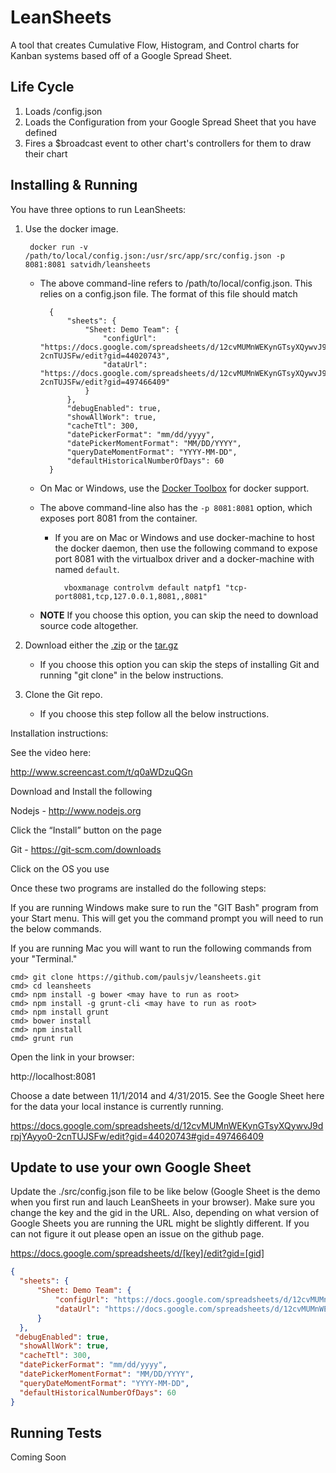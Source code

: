 LeanSheets
==========

A tool that creates Cumulative Flow, Histogram, and Control charts for Kanban systems based off of a Google Spread Sheet.

Life Cycle
-----------------
1. Loads /config.json
2. Loads the Configuration from your Google Spread Sheet that you have defined
3. Fires a $broadcast event to other chart's controllers for them to draw their chart

Installing & Running
-------------------------
You have three options to run LeanSheets:

1. Use the docker image.<br>

        docker run -v /path/to/local/config.json:/usr/src/app/src/config.json -p 8081:8081 satvidh/leansheets

    * The above command-line refers to /path/to/local/config.json. This relies on a config.json file. The format of this file should match

            {
                "sheets": {
                    "Sheet: Demo Team": {
                        "configUrl": "https://docs.google.com/spreadsheets/d/12cvMUMnWEKynGTsyXQywvJ9drpjYAyyo0-2cnTUJSFw/edit?gid=44020743",
                        "dataUrl": "https://docs.google.com/spreadsheets/d/12cvMUMnWEKynGTsyXQywvJ9drpjYAyyo0-2cnTUJSFw/edit?gid=497466409"
                    }
                },
                "debugEnabled": true,
                "showAllWork": true,
                "cacheTtl": 300,
                "datePickerFormat": "mm/dd/yyyy",
                "datePickerMomentFormat": "MM/DD/YYYY",
                "queryDateMomentFormat": "YYYY-MM-DD",
                "defaultHistoricalNumberOfDays": 60
            }

    * On Mac or Windows, use the [Docker Toolbox](https://www.docker.com/products/docker-toolbox) for docker support.
    * The above command-line also has the `-p 8081:8081` option, which exposes port 8081 from the container. 
        * If you are on Mac or Windows and use docker-machine to host the docker daemon, then use the following command to expose port 8081 with the virtualbox driver and a docker-machine with named `default`.
        
                vboxmanage controlvm default natpf1 "tcp-port8081,tcp,127.0.0.1,8081,,8081"
        
    * **NOTE** If you choose this option, you can skip the need to download source code altogether.

2. Download either the [.zip](https://github.com/paulsjv/leansheets/zipball/master) or the [tar.gz](https://github.com/paulsjv/leansheets/tarball/master)
    * If you choose this option you can skip the steps of installing Git and running "git clone" in the below instructions.
3. Clone the Git repo.
    * If you choose this step follow all the below instructions.

Installation instructions:

See the video here:

http://www.screencast.com/t/q0aWDzuQGn

Download and Install the following

Nodejs - http://www.nodejs.org

Click the “Install” button on the page

Git - https://git-scm.com/downloads

Click on the OS you use

Once these two programs are installed do the following steps:

If you are running Windows make sure to run the "GIT Bash" program from your Start menu.  This will get you the command prompt you will need to run the below commands.

If you are running Mac you will want to run the following commands from your "Terminal."

```
cmd> git clone https://github.com/paulsjv/leansheets.git
cmd> cd leansheets
cmd> npm install -g bower <may have to run as root>
cmd> npm install -g grunt-cli <may have to run as root>
cmd> npm install grunt
cmd> bower install
cmd> npm install
cmd> grunt run
```

Open the link in your browser:

http://localhost:8081

Choose a date between 11/1/2014 and 4/31/2015.  See the Google Sheet here for the data your local instance is currently running.

https://docs.google.com/spreadsheets/d/12cvMUMnWEKynGTsyXQywvJ9drpjYAyyo0-2cnTUJSFw/edit?gid=44020743#gid=497466409

Update to use your own Google Sheet
-------------------------
Update the ./src/config.json file to be like below (Google Sheet is the demo when you first run and lauch LeanSheets in your browser).  Make sure you change the key and the gid in the URL.  Also, depending on what version of Google Sheets you are running the URL might be slightly different.  If you can not figure it out please open an issue on the github page.

https://docs.google.com/spreadsheets/d/[key]/edit?gid=[gid]

  ```json
 {
    "sheets": {
        "Sheet: Demo Team": {
            "configUrl": "https://docs.google.com/spreadsheets/d/12cvMUMnWEKynGTsyXQywvJ9drpjYAyyo0-2cnTUJSFw/edit?gid=44020743",
            "dataUrl": "https://docs.google.com/spreadsheets/d/12cvMUMnWEKynGTsyXQywvJ9drpjYAyyo0-2cnTUJSFw/edit?gid=497466409"
        }
    },
   "debugEnabled": true,
    "showAllWork": true,
    "cacheTtl": 300,
    "datePickerFormat": "mm/dd/yyyy",
    "datePickerMomentFormat": "MM/DD/YYYY",
    "queryDateMomentFormat": "YYYY-MM-DD",
    "defaultHistoricalNumberOfDays": 60
}
  ```

Running Tests
-------------------------
Coming Soon
